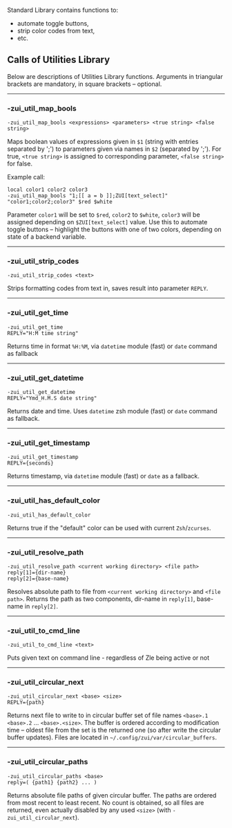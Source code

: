 Standard Library contains functions to:

- automate toggle buttons,
- strip color codes from text,
- etc.

## Calls of Utilities Library

Below are descriptions of Utilities Library functions. Arguments in triangular brackets are
mandatory, in square brackets – optional.

---

### -zui_util_map_bools
```Cirru
-zui_util_map_bools <expressions> <parameters> <true string> <false string>
```

Maps boolean values of expressions given in `$1` (string with entries separated by ';') to parameters given
via names in `$2` (separated by ';'). For true, `<true string>` is assigned to corresponding parameter,
`<false string>` for false.

Example call:

```Cirru
local color1 color2 color3
-zui_util_map_bools "1;[[ a = b ]];ZUI[text_select]" "color1;color2;color3" $red $white
```

Parameter `color1` will be set to `$red`, `color2` to `$white`, `color3` will be assigned depending on `$ZUI[text_select]` value. Use this to automate toggle buttons – highlight the buttons with one of two colors, depending on state of a backend variable.

---

### -zui_util_strip_codes
```Cirru
-zui_util_strip_codes <text>
```

Strips formatting codes from text in, saves result into parameter `REPLY`.

---

### -zui_util_get_time
```Cirru
-zui_util_get_time
REPLY="H:M time string"
```
Returns time in format `%H:%M`, via `datetime` module (fast) or `date` command as fallback

---

### -zui_util_get_datetime
```Cirru
-zui_util_get_datetime
REPLY="Ymd_H.M.S date string"
```

Returns date and time. Uses `datetime` zsh module (fast) or `date` command as fallback.

---

### -zui_util_get_timestamp
```Cirru
-zui_util_get_timestamp
REPLY={seconds}
```

Returns timestamp, via `datetime` module (fast) or `date` as a fallback.

---

### -zui_util_has_default_color
```Cirru
-zui_util_has_default_color
```

Returns true if the "default" color can be used with current `Zsh`/`zcurses`.

---

### -zui_util_resolve_path
```Cirru
-zui_util_resolve_path <current working directory> <file path>
reply[1]={dir-name}
reply[2]={base-name}
```

Resolves absolute path to file from `<current working directory>` and `<file path>`. Returns the
path as two components, dir-name in `reply[1]`, base-name in `reply[2]`.

---

### -zui_util_to_cmd_line
```Cirru
-zui_util_to_cmd_line <text>
```
Puts given text on command line - regardless of Zle being active or not

---

### -zui_util_circular_next
```Cirru
-zui_util_circular_next <base> <size>
REPLY={path}
```

Returns next file to write to in circular buffer set of file names `<base>.1` `<base>.2` ...
`<base>.<size>`. The buffer is ordered according to modification time – oldest file from the set is
the returned one (so after write the circular buffer updates). Files are located in
`~/.config/zui/var/circular_buffers`.

---

### -zui_util_circular_paths
```Cirru
-zui_util_circular_paths <base>
reply=( {path1} {path2} ... )
```

Returns absolute file paths of given circular buffer. The paths are ordered from most recent to
least recent. No count is obtained, so all files are returned, even actually disabled by any used
`<size>` (with `-zui_util_circular_next`).
